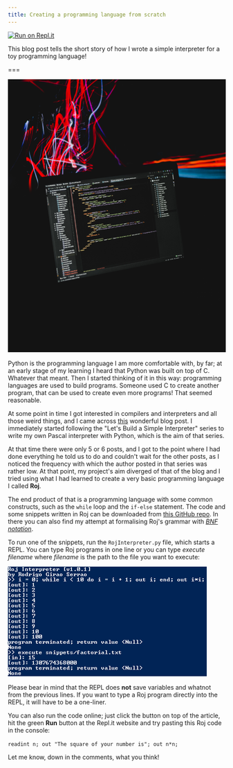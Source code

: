 ```yaml
---
title: Creating a programming language from scratch
---
```


[![Run on Repl.it](https://repl.it/badge/github/RojerGS/Roj)](https://repl.it/github/RojerGS/Roj)

This blog post tells the short story of how I wrote a simple interpreter for a toy programming language!

===

![A computer screen with some code in it, everything in a dark setting](computer-screen-with-code.jpg?crop=0,1200,3300,2400)

Python is the programming language I am more comfortable with, by far; at an early stage of my learning I heard that Python was built on top of C. Whatever that meant. Then I started thinking of it in this way: programming languages are used to build programs. Someone used C to create another program, that can be used to create even more programs! That seemed reasonable.

At some point in time I got interested in compilers and interpreters and all those weird things, and I came across [this](https://ruslanspivak.com/lsbasi-part1/) wonderful blog post. I immediately started following the "Let's Build a Simple Interpreter" series to write my own Pascal interpreter with Python, which is the aim of that series.

At that time there were only 5 or 6 posts, and I got to the point where I had done everything he told us to do and couldn't wait for the other posts, as I noticed the frequency with which the author posted in that series was rather low. At that point, my project's aim diverged of that of the blog and I tried using what I had learned to create a very basic programming language I called **Roj**.

The end product of that is a programming language with some common constructs, such as the ``while`` loop and the ``if-else`` statement. The code and some snippets written in Roj can be downloaded from [this GitHub repo](https://github.com/RodrigoGiraoSerrao/Roj). In there you can also find my attempt at formalising Roj's grammar with [_BNF notation_](https://en.wikipedia.org/wiki/Backus%E2%80%93Naur_form).

To run one of the snippets, run the `RojInterpreter.py` file, which starts a REPL. You can type Roj programs in one line or you can type _execute filename_ where _filename_ is the path to the file you want to execute:

![A screenshot of a basic REPL session in the Roj interpreter](roj_repl_session_screenshot.png)

Please bear in mind that the REPL does **not** save variables and whatnot from the previous lines. If you want to type a Roj program directly into the REPL, it will have to be a one-liner.

You can also run the code online; just click the button on top of the article, hit the green **Run** button at the Repl.it website and try pasting this Roj code in the console:

``readint n; out "The square of your number is"; out n*n;``

Let me know, down in the comments, what you think!